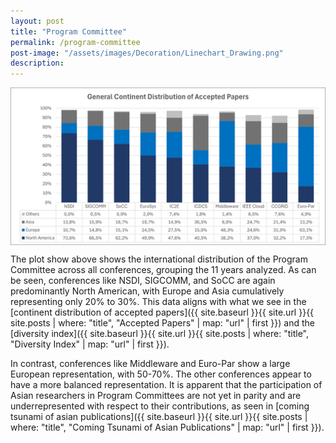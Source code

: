 ```yaml
---
layout: post
title: "Program Committee"
permalink: /program-committee
post-image: "/assets/images/Decoration/Linechart_Drawing.png"
description: 
---
```


<img src="/assets/images/Accepted-papers/GeneralContinentDistributionOfAcceptedPapers.png" alt="Continent diversity in Accpeted papers (eleven years)" width="1000" style="display: block; margin: auto;">


The plot show above shows the international distribution of the Program Committee across all conferences, grouping the 11 years analyzed. As can be seen, conferences like NSDI, SIGCOMM, and SoCC are again predominantly North American, with Europe and Asia cumulatively representing only 20% to 30%. This data aligns with what we see in the [continent distribution of accepted papers]({{ site.baseurl }}{{ site.url }}{{ site.posts | where: "title", "Accepted Papers" | map: "url" | first }}) and the [diversity index]({{ site.baseurl }}{{ site.url }}{{ site.posts | where: "title", "Diversity Index" | map: "url" | first }}).

In contrast, conferences like Middleware and Euro-Par show a large European representation, with 50-70%. The other conferences appear to have a more balanced representation. It is apparent that the participation of Asian researchers in Program Committees are not yet in parity and are underrepresented with respect to their contributions, as seen in [coming tsunami of asian publications]({{ site.baseurl }}{{ site.url }}{{ site.posts | where: "title", "Coming Tsunami of Asian Publications" | map: "url" | first }}).
